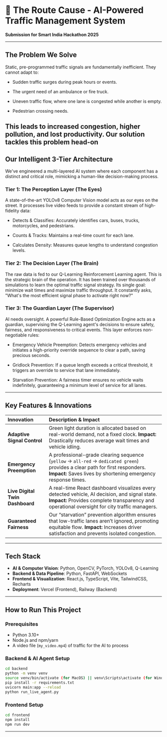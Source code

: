 
# 🚦 The Route Cause - AI-Powered Traffic Management System  
**Submission for Smart India Hackathon 2025**  


---

## The Problem We Solve  
Static, pre-programmed traffic signals are fundamentally inefficient. They cannot adapt to:

- Sudden traffic surges during peak hours or events.

- The urgent need of an ambulance or fire truck.

- Uneven traffic flow, where one lane is congested while another is empty.

- Pedestrian crossing needs.

This leads to increased congestion, higher pollution, and lost productivity. Our solution tackles this problem head-on
---

## Our Intelligent 3-Tier Architecture
We've engineered a multi-layered AI system where each component has a distinct and critical role, mimicking a human-like decision-making process.

### Tier 1: The Perception Layer (The Eyes)  
A state-of-the-art YOLOv8 Computer Vision model acts as our eyes on the street. It processes live video feeds to provide a constant stream of high-fidelity data:

- Detects & Classifies: Accurately identifies cars, buses, trucks, motorcycles, and pedestrians.

- Counts & Tracks: Maintains a real-time count for each lane.

- Calculates Density: Measures queue lengths to understand congestion levels.  

### Tier 2: The Decision Layer (The Brain)  
The raw data is fed to our Q-Learning Reinforcement Learning agent. This is the strategic brain of the operation. It has been trained over thousands of simulations to learn the optimal traffic signal strategy. Its single goal: minimize wait times and maximize traffic throughput. It constantly asks, "What's the most efficient signal phase to activate right now?"  

### Tier 3: The Guardian Layer (The Supervisor)  
AI needs oversight. A powerful Rule-Based Optimization Engine acts as a guardian, supervising the Q-Learning agent's decisions to ensure safety, fairness, and responsiveness to critical events. This layer enforces non-negotiable rules:

- Emergency Vehicle Preemption: Detects emergency vehicles and initiates a high-priority override sequence to clear a path, saving precious seconds.

- Gridlock Prevention: If a queue length exceeds a critical threshold, it triggers an override to service that lane immediately.

- Starvation Prevention: A fairness timer ensures no vehicle waits indefinitely, guaranteeing a minimum level of service for all lanes. 
  
---

## Key Features & Innovations  

| Innovation | Description & Impact |
| :--- | :--- |
| **Adaptive Signal Control** | Green light duration is allocated based on real-world demand, not a fixed clock. **Impact:** Drastically reduces average wait times and vehicle idling. |
| **Emergency Preemption** | A professional-grade clearing sequence (`yellow` -> `all-red` -> `dedicated green`) provides a clear path for first responders. **Impact:** Saves lives by shortening emergency response times. |
| **Live Digital Twin Dashboard** | A real-time React dashboard visualizes every detected vehicle, AI decision, and signal state. **Impact:** Provides complete transparency and operational oversight for city traffic managers. |
| **Guaranteed Fairness** | Our “starvation” prevention algorithm ensures that low-traffic lanes aren’t ignored, promoting equitable flow. **Impact:** Increases driver satisfaction and prevents isolated congestion. |

---

## Tech Stack  

- **AI & Computer Vision**: Python, OpenCV, PyTorch, YOLOv8, Q-Learning  
- **Backend & Data Pipeline**: Python, FastAPI, WebSockets  
- **Frontend & Visualization**: React.js, TypeScript, Vite, TailwindCSS, Recharts  
- **Deployment**: Vercel (Frontend), Railway (Backend)  

---

## How to Run This Project  

### Prerequisites  
- Python 3.10+  
- Node.js and npm/yarn  
- A video file (`my_video.mp4`) of traffic for the AI to process  

### Backend & AI Agent Setup  
```bash
cd backend
python -m venv venv
source venv/bin/activate (for MacOS) || venv\Scripts\activate (for Windows)
pip install -r requirements.txt
uvicorn main:app --reload
python run_live_agent.py
```

### Frontend Setup  
```bash
cd frontend
npm install
npm run dev
```

---
